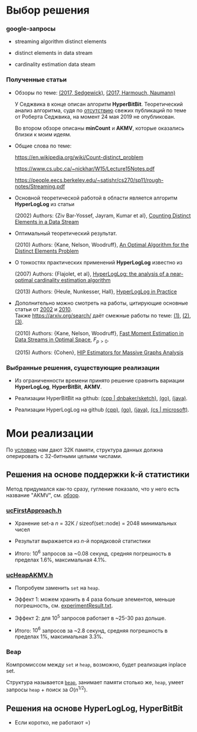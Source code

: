 # Выбор решения

### google-запросы

* streaming algorithm distinct elements

* distinct elements in data stream

* cardinality estimation data steam

### Полученные статьи

* Обзоры по теме: [(2017, Sedgewick)](https://www.cs.princeton.edu/~rs/talks/Cardinality.pdf), 
	[(2017, Harmouch, Naumann)](http://www.vldb.org/pvldb/vol11/p499-harmouch.pdf)

	У Седжвика в конце описан алгоритм **HyperBitBit**. Теоретический анализ алгоритма, судя по [отсутствию](https://arxiv.org/search/?searchtype=all&query=Sedgewick&abstracts=show&size=50&order=-submitted_date)
	свежих публикаций по теме от Роберта Седжвика, на момент 24 мая 2019 не опубликован.

	Во втором обзоре описаны **minCount** и **AKMV**, которые оказались близки к моим идеям.

* Общие слова по теме:

	https://en.wikipedia.org/wiki/Count-distinct_problem

	https://www.cs.ubc.ca/~nickhar/W15/Lecture15Notes.pdf

	https://people.eecs.berkeley.edu/~satishr/cs270/sp11/rough-notes/Streaming.pdf


* Основной теоретической работой в области является алгоритм **HyperLogLog** из статьи

	(2002) Authors: {Ziv Bar-Yossef, Jayram, Kumar et al}, [Counting Distinct Elements in a Data Stream](https://dl.acm.org/citation.cfm?id=711822)

* Оптимальный теоретический результат.

	(2010) Authors: {Kane, Nelson, Woodruff}, [An Optimal Algorithm for the Distinct Elements Problem](http://www.cs.cmu.edu/afs/cs/user/dwoodruf/www/knw10b.pdf)

* О тонкостях практических применений **HyperLogLog** известно из

	(2007) Authors: {Flajolet, et al}, [HyperLogLog: the analysis of a near-optimal cardinality estimation algorithm](http://algo.inria.fr/flajolet/Publications/FlFuGaMe07.pdf)

	(2013) Authors: {Heule, Nunkesser, Hall}, [HyperLogLog in Practice](https://static.googleusercontent.com/media/research.google.com/en//pubs/archive/40671.pdf)

* Дополнительно можно смотреть на работы, цитирующие основные статьи от [2002](https://dl.acm.org/citation.cfm?id=711822) и
	[2010](https://dl.acm.org/citation.cfm?id=1807094).<br>
	Также https://arxiv.org/search/ даёт смежные работы по теме: [(1)](https://arxiv.org/abs/1810.12388),
	[(2)](https://arxiv.org/abs/1804.01642), [(3)](https://arxiv.org/abs/1402.6800).

	(2010) Authors: {Kane, Nelson, Woodruff}, [Fast Moment Estimation in Data Streams in Optimal Space](https://arxiv.org/pdf/1007.4191.pdf), $F_{p>0}$.

	(2015) Authors: {Cohen}, [HIP Estimators for Massive Graphs Analysis](https://arxiv.org/pdf/1306.3284.pdf)

### Выбранные решения, существующие реализации

* Из ограниченности времени принято решение сравнить вариации **HyperLogLog**, **HyperBitBit**, **AKMV**.

* Реализации HyperBitBit на github: 
[(cpp | dnbaker/sketch)](https://github.com/dnbaker/sketch/blob/master/hbb.h),
[(go)](https://github.com/seiflotfy/hyperbitbit), 
[(java)](https://github.com/addthis/stream-lib/blob/master/src/main/java/com/clearspring/experimental/stream/cardinality/HyperBitBit.java).

* Реализации HyperLogLog на github 
[(cpp)](https://github.com/hideo55/cpp-HyperLogLog/blob/master/include/hyperloglog.hpp),
[(go)](https://github.com/axiomhq/hyperloglog/blob/master/hyperloglog.go), 
[(java)](https://github.com/prasanthj/hyperloglog/blob/master/src/java/com/github/prasanthj/hll/HyperLogLog.java), 
[(cs | microsoft)](https://github.com/microsoft/CardinalityEstimation/blob/master/CardinalityEstimation/CardinalityEstimator.cs).

# Мои реализации

По [условию](statement.txt) нам дают 32К памяти, структура данных должна оперировать с 32-битными целыми числами. 

## Решения на основе поддержки k-й статистики

Метод придумался как-то сразу, гугление показало, что у него есть название "AKMV", см. [обзор](http://www.vldb.org/pvldb/vol11/p499-harmouch.pdf).

### [ucFirstApproach.h](ucFirstApproach.h) 

* Хранение set-а $n$ = 32К / sizeof(set::node) = 2048 минимальных чисел

* Результат выражается из $n$-й порядковой статистики

* Итого: $10^6$ запросов за ~0.08 секунд, средняя погрешность в пределах 1.6%, максимальная 4.1%.

### [ucHeapAKMV.h](ucHeapAKMV.h) 

* Попробуем заменить <code>set</code> на <code>heap</code>. 

* Эффект 1: можем хранить в 4 раза больше элементов, меньше погрешность, см. [experimentResult.txt](experimentResult.txt).

* Эффект 2: для $10^5$ запросов работает в ~25-30 раз дольше.

* Итого: $10^6$ запросов за ~2.8 секунд, средняя погрешность в пределах 1%, максимальная 3.3%.

### Beap

Компромиссом между <code>set</code> и <code>heap</code>, возможно, будет реализация inplace set.

Структура называется [<code>beap</code>](https://core.ac.uk/download/pdf/82247166.pdf), занимает памяти столько же, <code>heap</code>, умеет запросы <code>heap</code> + поиск за $O(n^{1/2})$.

## Решения на основе HyperLogLog, HyperBitBit

* Если коротко, не работают =)
